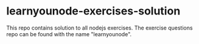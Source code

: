 # learnyounode-exercises-solution
This repo contains solution to all nodejs exercises. The exercise questions repo can be found with the name "learnyounode".
